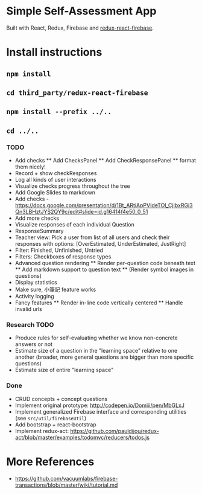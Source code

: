 # Simple Self-Assessment App
Built with React, Redux, Firebase and [redux-react-firebase](https://github.com/tiberiuc/redux-react-firebase).

# Install instructions
## `npm install`
## `cd third_party/redux-react-firebase`
## `npm install --prefix ../..`
## `cd ../..`


### TODO
* Add checks
** Add ChecksPanel
** Add CheckResponsePanel
** format them nicely!
* Record + show checkResponses
* Log all kinds of user interactions
* Visualize checks progress throughout the tree
* Add Google Slides to markdown
* Add checks - https://docs.google.com/presentation/d/1Bt_ARtiApPVIdeTOl_CjIbxRGi3Qn3LBHztJYS2QY9c/edit#slide=id.g16414f4e50_0_51
* Add more checks
* Visualize responses of each individual Question
* ResponseSummary
* Teacher view: Pick a user from list of all users and check their responses with options: [OverEstimated, UnderEstimated, JustRight]
* Filter: Finished, Unfinished, Untried
* Filters: Checkboxes of response types
* Advanced question rendering
** Render per-question code beneath text
** Add markdown support to question text
** (Render symbol images in questions)
* Display statistics
* Make sure, 小筆記 feature works
* Activity logging
* Fancy features
** Render in-line code vertically centered
** Handle invalid urls

### Research TODO
* Produce rules for self-evaluating whether we know non-concrete answers or not
* Estimate size of a question in the "learning space" relative to one another (broader, more general questions are bigger than more specific questions)
* Estimate size of entire "learning space"


### Done
* CRUD concepts + concept questions
* Implement original prototype: http://codepen.io/Domiii/pen/MbGLxJ
* Implement generalized Firebase interface and corresponding utilities (see `src/util/firebaseUtil`)
* Add bootstrap + react-bootstrap
* Implement redux-act: https://github.com/pauldijou/redux-act/blob/master/examples/todomvc/reducers/todos.js


# More References
* https://github.com/vacuumlabs/firebase-transactions/blob/master/wiki/tutorial.md